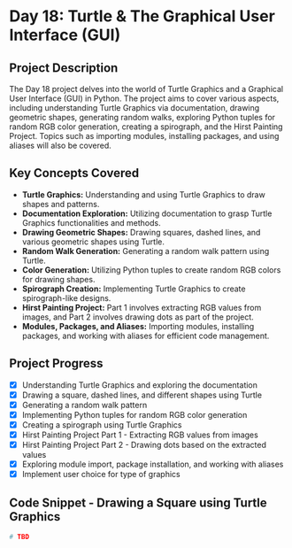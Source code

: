 # Day 18: Turtle & The Graphical User Interface (GUI)

## Project Description

The Day 18 project delves into the world of Turtle Graphics and a Graphical User Interface (GUI) in Python. The project aims to cover various aspects, including understanding Turtle Graphics via documentation, drawing geometric shapes, generating random walks, exploring Python tuples for random RGB color generation, creating a spirograph, and the Hirst Painting Project. Topics such as importing modules, installing packages, and using aliases will also be covered.

## Key Concepts Covered

- **Turtle Graphics:** Understanding and using Turtle Graphics to draw shapes and patterns.
- **Documentation Exploration:** Utilizing documentation to grasp Turtle Graphics functionalities and methods.
- **Drawing Geometric Shapes:** Drawing squares, dashed lines, and various geometric shapes using Turtle.
- **Random Walk Generation:** Generating a random walk pattern using Turtle.
- **Color Generation:** Utilizing Python tuples to create random RGB colors for drawing shapes.
- **Spirograph Creation:** Implementing Turtle Graphics to create spirograph-like designs.
- **Hirst Painting Project:** Part 1 involves extracting RGB values from images, and Part 2 involves drawing dots as part of the project.
- **Modules, Packages, and Aliases:** Importing modules, installing packages, and working with aliases for efficient code management.

## Project Progress

- [X] Understanding Turtle Graphics and exploring the documentation
- [X] Drawing a square, dashed lines, and different shapes using Turtle
- [X] Generating a random walk pattern
- [X] Implementing Python tuples for random RGB color generation
- [X] Creating a spirograph using Turtle Graphics
- [X] Hirst Painting Project Part 1 - Extracting RGB values from images
- [X] Hirst Painting Project Part 2 - Drawing dots based on the extracted values
- [X] Exploring module import, package installation, and working with aliases
- [X] Implement user choice for type of graphics

## Code Snippet - Drawing a Square using Turtle Graphics

```python
# TBD
